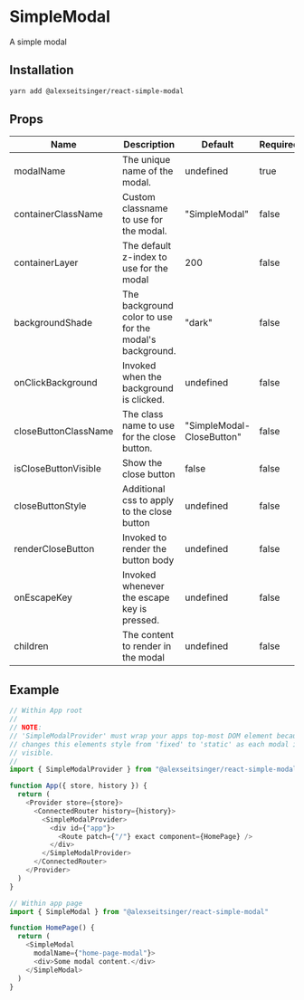 # SimpleModal

A simple modal

## Installation

```bash
yarn add @alexseitsinger/react-simple-modal
```

## Props

Name                 | Description                                             | Default                   | Required
---                  | ---                                                     | ---                       | ---
modalName            | The unique name of the modal.                           | undefined                 | true
containerClassName   | Custom classname to use for the modal.                  | "SimpleModal"             | false
containerLayer       | The default z-index to use for the modal                | 200                       | false
backgroundShade      | The background color to use for the modal's background. | "dark"                    | false
onClickBackground    | Invoked when the background is clicked.                 | undefined                 | false
closeButtonClassName | The class name to use for the close button.             | "SimpleModal-CloseButton" | false
isCloseButtonVisible | Show the close button                                   | false                     | false
closeButtonStyle     | Additional css to apply to the close button             | undefined                 | false
renderCloseButton    | Invoked to render the button body                       | undefined                 | false
onEscapeKey          | Invoked whenever the escape key is pressed.             | undefined                 | false
children             | The content to render in the modal                      | undefined                 | false

## Example

```javascript
// Within App root
//
// NOTE:
// 'SimpleModalProvider' must wrap your apps top-most DOM element because it
// changes this elements style from 'fixed' to 'static' as each modal is made
// visible.
//
import { SimpleModalProvider } from "@alexseitsinger/react-simple-modal"

function App({ store, history }) {
  return (
    <Provider store={store}>
      <ConnectedRouter history={history}>
        <SimpleModalProvider>
          <div id={"app"}>
            <Route patch={"/"} exact component={HomePage} />
          </div>
        </SimpleModalProvider>
      </ConnectedRouter>
    </Provider>
  )
}
```

```javascript
// Within app page
import { SimpleModal } from "@alexseitsinger/react-simple-modal"

function HomePage() {
  return (
    <SimpleModal
      modalName={"home-page-modal"}>
      <div>Some modal content.</div>
    </SimpleModal>
  )
}
```
